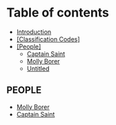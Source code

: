 # Table of contents

* [Introduction](README.md)
* [\[Classification Codes\]](classification-codes.md)
* [\[People\]](people/README.md)
  * [Captain Saint](people/captain-saint.md)
  * [Molly Borer](people/molly-borer.md)
  * [Untitled](people/untitled.md)

## PEOPLE <a id="people-1"></a>

* [Molly Borer](people-1/molly-borer.md)
* [Captain Saint](people-1/captain-saint.md)

